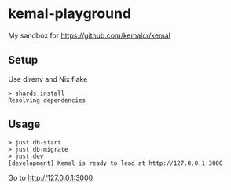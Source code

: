 # kemal-playground

My sandbox for <https://github.com/kemalcr/kemal>

## Setup

Use direnv and Nix flake

```console
> shards install
Resolving dependencies
```

## Usage

```console
> just db-start
> just db-migrate
> just dev
[development] Kemal is ready to lead at http://127.0.0.1:3000
```

Go to <http://127.0.0.1:3000>
